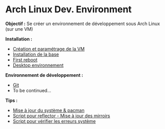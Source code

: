 # Arch Linux Dev. Environment

**Objectif :** Se créer un environnement de développement sous Arch Linux (sur une VM)

**Installation :**

- [Création et paramétrage de la VM](./Instructions/0-vm.md)
- [Installation de la base](./Instructions/1-base.md)
- [First reboot](./Instructions/2-reboot.md)
- [Desktop environnement](./Instructions/3-desktop.md)

**Environnement de développement :**
- [Git](./Dev-Environment/git.md)
- To be continued...

**Tips :**
- [Mise à jour du système & pacman](./Tips/maj-pacman.md)
- [Script pour reflector - Mise à jour des mirroirs](./Tips/script-reflector.md)
- [Script pour vérifier les erreurs système](./Tips/script-erreurs.md)